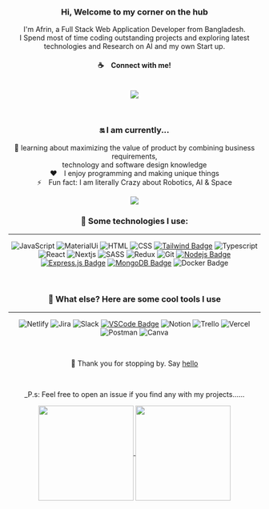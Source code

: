 <div align="center">

<div style="text-align:center">
<h3>Hi, Welcome to my corner on the hub </h3> 

I'm Afrin, a Full Stack Web Application Developer from Bangladesh. <br> I Spend most of time coding outstanding projects and exploring latest technologies and Research on AI and my own Start up.

<p align="center">
  
#### :coffee:&emsp;Connect with me! <br/><br/>

  
   <a href="https://twitter.com/AfrinNahar10"><img src="https://img.shields.io/twitter/url?url=https%3A%2F%2Fwww.x.com&style=social"/> </a>
</p> 
<br>
<h3> 🔛 I am currently... </h3>

 📖 learning about maximizing the value of product by combining business requirements, <br> technology and software design knowledge <br> 
:hearts:&emsp;I enjoy programming and making unique things <br/>
⚡&emsp;Fun fact: I am literally Crazy about Robotics, AI & Space 
<br>

[![](https://visitcount.itsvg.in/api?id=Afrin127329&label=Profile%20Views&color=1&icon=0&pretty=false)](https://visitcount.itsvg.in)

<h3> 🛬 Some technologies I use: </h3>

* * *

![JavaScript](https://img.shields.io/badge/JavaScript-323330?style=for-the-badge&logo=javascript&logoColor=F7DF1E)
![MaterialUi](https://img.shields.io/badge/Material-UI-3776AB?style=for-the-badge&logo=material-ui&logoColor=white)
![HTML](https://img.shields.io/badge/HTML5-E34F26?style=for-the-badge&logo=html5&logoColor=white)
![CSS](https://img.shields.io/badge/CSS3-1572B6?style=for-the-badge&logo=css3&logoColor=white)
  [![Tailwind Badge](https://img.shields.io/badge/Tailwind%20CSS-092749?style=for-the-badge&logo=tailwindcss&logoColor=06B6D4&labelColor=000000)](#)
![Typescript](https://img.shields.io/badge/TypeScript-007ACC?style=for-the-badge&logo=typescript&logoColor=white)
![React](https://img.shields.io/badge/React-20232A?style=for-the-badge&logo=react&logoColor=61DAFB)
![Nextjs](https://img.shields.io/badge/-nextjs-black?style=for-the-badge&logo=nextjs&logoColor=white)
![SASS](https://img.shields.io/badge/Sass-CC6699?style=for-the-badge&logo=sass&logoColor=white)
![Redux](https://img.shields.io/badge/Redux-593D88?style=for-the-badge&logo=redux&logoColor=white)
![Git](https://img.shields.io/badge/Git-F05032?style=for-the-badge&logo=git&logoColor=white)
[![Nodejs Badge](https://img.shields.io/badge/-Nodejs-3C873A?style=for-the-badge&labelColor=black&logo=node.js&logoColor=3C873A)](#) 
  [![Express.js Badge](https://img.shields.io/badge/Express.js-000000?style=for-the-badge&logo=express&logoColor=white)](#)
[![MongoDB Badge](https://img.shields.io/badge/MongoDB-4EA94B?style=for-the-badge&logo=mongodb&logoColor=white)](#)
![Docker Badge](https://img.shields.io/badge/Docker-0db7ed?style=for-the-badge&logo=docker&logoColor=white)

<br>

<h3> 🐳 What else? Here are some cool tools I use </h3>

* * *

![Netlify](https://img.shields.io/badge/-netlify-red?style=for-the-badge&logo=netlify&logoColor=white)
![Jira](https://img.shields.io/badge/-jira-blue?style=for-the-badge&logo=jira&logoColor=white)
![Slack](https://img.shields.io/badge/-slack-white?style=for-the-badge&logo=slack&logoColor=white)
[![VSCode Badge](https://img.shields.io/badge/Visual_Studio-5C2D91?style=for-the-badge&logo=visual%20studio&logoColor=white)](#)
![Notion](https://img.shields.io/badge/Notion-000000?style=for-the-badge&logo=notion&logoColor=white)
![Trello](https://img.shields.io/badge/Trello-0052CC?style=for-the-badge&logo=trello&logoColor=white)
![Vercel](https://img.shields.io/badge/Vercel-000000?style=for-the-badge&logo=vercel&logoColor=white)
![Postman](https://img.shields.io/badge/Postman-FF6C37?style=for-the-badge&logo=Postman&logoColor=white)
![Canva](https://img.shields.io/badge/Canva-%2300C4CC.svg?&style=for-the-badge&logo=Canva&logoColor=white)

<br>

👐 Thank you for stopping by. Say [hello](https://twitter.com/AfrinNahar10)
 
 <br>

_P.s: Feel free to open an issue if you find any with my projects......


<a href="https://github.com/Afrin127329/github-readme-stats">
  <img align="center" src="https://github-readme-stats.vercel.app/api/top-langs/?username=Afrin127329&layout=compact&theme=merko" height='190'/>
</a>
<a href="https://github.com/Afrin127329/convoychat">
  <img align="center" src="https://github-readme-stats.vercel.app/api?username=Afrin127329&show_icons=true&theme=merko" height='190'/>
</a>

</div>

